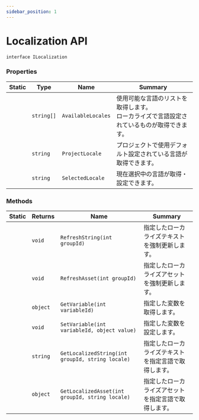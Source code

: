 ```yaml
---
sidebar_position: 1
---
```


# Localization API

`interface ILocalization`

### Properties

|Static|Type|Name|Summary|
|---|---|---|---|
||`string[]`|`AvailableLocales`|使用可能な言語のリストを取得します。<br />ローカライズで言語設定されているものが取得できます。|
||`string`|`ProjectLocale`|プロジェクトで使用デフォルト設定されている言語が取得できます。|
||`string`|`SelectedLocale`|現在選択中の言語が取得・設定できます。|

### Methods

|Static|Returns|Name|Summary|
|---|---|---|---|
||`void`|`RefreshString(int groupId)`|指定したローカライズテキストを強制更新します。|
||`void`|`RefreshAsset(int groupId)`|指定したローカライズアセットを強制更新します。|
||`object`|`GetVariable(int variableId)`|指定した変数を取得します。|
||`void`|`SetVariable(int variableId, object value)`|指定した変数を設定します。|
||`string`|`GetLocalizedString(int groupId, string locale)`|指定したローカライズテキストを指定言語で取得します。|
||`object`|`GetLocalizedAsset(int groupId, string locale)`|指定したローカライズアセットを指定言語で取得します。|
